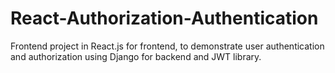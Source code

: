 # React-Authorization-Authentication
Frontend project in React.js for frontend, to demonstrate user authentication and authorization using  Django for backend and JWT library.
